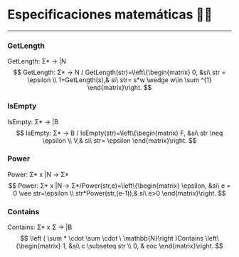 # Especificaciones matemáticas 📝🔢

------



### GetLength

GetLength: Σ* → |N
$$
GetLength: Σ* → N / GetLength(str)=\left\{\begin{matrix}
0, &si\ str = \epsilon \\
1+GetLength(s),& si\ str= s*w \wedge  w\in \sum ^{1}
\end{matrix}\right.
$$


### IsEmpty

IsEmpty: Σ* → |B
$$
IsEmpty: Σ* → B / IsEmpty(str)=\left\{\begin{matrix}
F, &si\ str \neq  \epsilon \\
V,& si\ str= \epsilon
\end{matrix}\right.
$$


### Power

Power: Σ* x |N → Σ*
$$
Power: Σ* x |N → Σ*/Power(str,e)=\left\{\begin{matrix}
\epsilon, &si\ e = 0 \vee str=\epsilon \\
str*Power(str,(e-1)),& si\ e>0
\end{matrix}\right.
$$


### Contains

Contains: Σ* x Σ → |B
$$
\left ( \sum * \cdot \sum  \cdot \ \mathbb{N}\right )Contains \left\{\begin{matrix}
1, &si\ c  \subseteq str \\
0, & eoc
\end{matrix}\right.
$$
